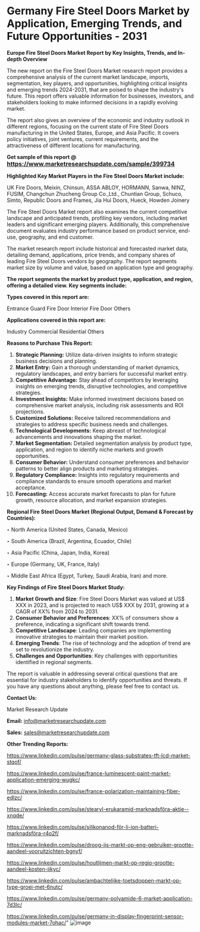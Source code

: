 # Germany Fire Steel Doors Market by Application, Emerging Trends, and Future Opportunities - 2031

<strong>Europe Fire Steel Doors Market Report by Key Insights, Trends, and In-depth Overview</strong>

The new report on the Fire Steel Doors Market research report provides a comprehensive analysis of the current market landscape, imports, segmentation, key players, and opportunities, highlighting critical insights and emerging trends 2024-2031,</strong> that are poised to shape the industry's future. This report offers valuable information for businesses, investors, and stakeholders looking to make informed decisions in a rapidly evolving market.

The report also gives an overview of the economic and industry outlook in different regions, focusing on the current state of Fire Steel Doors manufacturing in the United States, Europe, and Asia Pacific. It covers policy initiatives, joint ventures, current requirements, and the attractiveness of different locations for manufacturing.

<strong>Get sample of this report @ <a href=https://www.marketresearchupdate.com/sample/399734><font size=3 color=#0000ff>https://www.marketresearchupdate.com/sample/399734</font></a></strong>

<strong>Highlighted Key Market Players in the Fire Steel Doors Market include:</strong>

UK Fire Doors, Meixin, Chinsun, ASSA ABLOY, HORMANN, Sanwa, NINZ, FUSIM, Changchun Zhucheng Group Co.,Ltd., Chuntian Group, Schuco, Simto, Republic Doors and Frames, Jia Hui Doors, Hueck, Howden Joinery

The Fire Steel Doors Market report also examines the current competitive landscape and anticipated trends, profiling key vendors, including market leaders and significant emerging players. Additionally, this comprehensive document evaluates industry performance based on product service, end-use, geography, and end customer.

The market research report include historical and forecasted market data, detailing demand, applications, price trends, and company shares of leading Fire Steel Doors vendors by geography. The report segments market size by volume and value, based on application type and geography.

<strong>The report segments the market by product type, application, and region, offering a detailed view. Key segments include:</strong>

<strong>Types covered in this report are:</strong>

Entrance Guard Fire Door
Interior Fire Door
Others

<strong>Applications covered in this report are:</strong>

Industry
Commercial
Residential
Others

<strong>Reasons to Purchase This Report:</strong>
<ol>
  <li><strong>Strategic Planning:</strong> Utilize data-driven insights to inform strategic business decisions and planning.</li>
  <li><strong>Market Entry:</strong> Gain a thorough understanding of market dynamics, regulatory landscapes, and entry barriers for successful market entry.</li>
  <li><strong>Competitive Advantage:</strong> Stay ahead of competitors by leveraging insights on emerging trends, disruptive technologies, and competitive strategies.</li>
  <li><strong>Investment Insights:</strong> Make informed investment decisions based on comprehensive market analysis, including risk assessments and ROI projections.</li>
  <li><strong>Customized Solutions:</strong> Receive tailored recommendations and strategies to address specific business needs and challenges.</li>
  <li><strong>Technological Developments:</strong> Keep abreast of technological advancements and innovations shaping the market.</li>
  <li><strong>Market Segmentation:</strong> Detailed segmentation analysis by product type, application, and region to identify niche markets and growth opportunities.</li>
  <li><strong>Consumer Behavior:</strong> Understand consumer preferences and behavior patterns to better align products and marketing strategies.</li>
  <li><strong>Regulatory Compliance:</strong> Insights into regulatory requirements and compliance standards to ensure smooth operations and market acceptance.</li>
  <li><strong>Forecasting:</strong> Access accurate market forecasts to plan for future growth, resource allocation, and market expansion strategies.</li>
</ol>

<strong>Regional Fire Steel Doors Market (Regional Output, Demand &amp; Forecast by Countries):</strong>

‣ North America (United States, Canada, Mexico)

‣ South America (Brazil, Argentina, Ecuador, Chile)

‣ Asia Pacific (China, Japan, India, Korea)

‣ Europe (Germany, UK, France, Italy)

‣ Middle East Africa (Egypt, Turkey, Saudi Arabia, Iran) and more.

<strong>Key Findings of Fire Steel Doors Market Study:</strong>
<ol>
  <li><strong>Market Growth and Size</strong>: Fire Steel Doors Market was valued at US$ XXX in 2023, and is projected to reach US$ XXX by 2031, growing at a CAGR of XX% from 2024 to 2031.</li>
  <li><strong>Consumer Behavior and Preferences</strong>: XX% of consumers show a preference, indicating a significant shift towards trend.</li>
  <li><strong>Competitive Landscape</strong>: Leading companies are implementing innovative strategies to maintain their market position.</li>
  <li><strong>Emerging Trends</strong>: The rise of technology and the adoption of trend are set to revolutionize the industry.</li>
  <li><strong>Challenges and Opportunities</strong>: Key challenges with opportunities identified in regional segments.</li>
</ol>

The report is valuable in addressing several critical questions that are essential for industry stakeholders to identify opportunities and threats. If you have any questions about anything, please feel free to contact us.

<strong>Contact Us:</strong>

Market Research Update

<strong>Email:</strong> info@marketresearchupdate.com

<strong>Sales:</strong> sales@marketresearchupdate.com

<strong>Other Trending Reports:</strong>

<a href=https://www.linkedin.com/pulse/germany-glass-substrates-tft-lcd-market-stqof/>https://www.linkedin.com/pulse/germany-glass-substrates-tft-lcd-market-stqof/</a>

<a href=https://www.linkedin.com/pulse/france-luminescent-paint-market-application-emerging-wugkc/>https://www.linkedin.com/pulse/france-luminescent-paint-market-application-emerging-wugkc/</a>

<a href=https://www.linkedin.com/pulse/france-polarization-maintaining-fiber-edlzc/>https://www.linkedin.com/pulse/france-polarization-maintaining-fiber-edlzc/</a>

<a href=https://www.linkedin.com/pulse/stearyl-erukaramid-marknadsföra-aktie--xnqde/>https://www.linkedin.com/pulse/stearyl-erukaramid-marknadsföra-aktie--xnqde/</a>

<a href=https://www.linkedin.com/pulse/silikonanod-för-li-ion-batteri-marknadsföra-r4o2f/>https://www.linkedin.com/pulse/silikonanod-för-li-ion-batteri-marknadsföra-r4o2f/</a>

<a href=https://www.linkedin.com/pulse/droog-ijs-markt-op-eng-gebruiker-grootte-aandeel-vooruitzichten-bgnyf/>https://www.linkedin.com/pulse/droog-ijs-markt-op-eng-gebruiker-grootte-aandeel-vooruitzichten-bgnyf/</a>

<a href=https://www.linkedin.com/pulse/houtlijmen-markt-op-regio-grootte-aandeel-kosten-iikyc/>https://www.linkedin.com/pulse/houtlijmen-markt-op-regio-grootte-aandeel-kosten-iikyc/</a>

<a href=https://www.linkedin.com/pulse/ambachtelijke-toetsdoppen-markt-op-type-groei-met-6nutc/>https://www.linkedin.com/pulse/ambachtelijke-toetsdoppen-markt-op-type-groei-met-6nutc/</a>

<a href=https://www.linkedin.com/pulse/germany-polyamide-6-market-application-7d3lc/>https://www.linkedin.com/pulse/germany-polyamide-6-market-application-7d3lc/</a>

<a href=https://www.linkedin.com/pulse/germany-in-display-fingerprint-sensor-modules-market-7ohac/>https://www.linkedin.com/pulse/germany-in-display-fingerprint-sensor-modules-market-7ohac/</a>"
![image](https://github.com/user-attachments/assets/2dd4edbf-3774-484c-8c62-3afed790e752)
